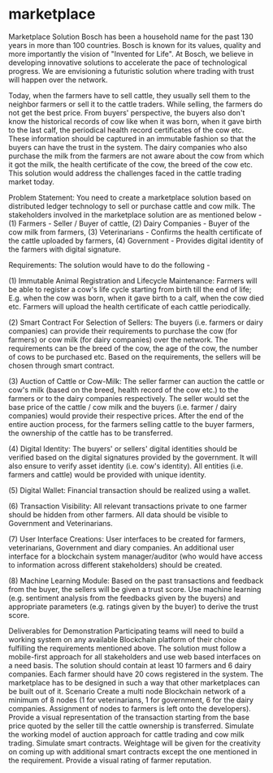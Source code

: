 # marketplace
Marketplace Solution
Bosch has been a household name for the past 130 years in more than 100 countries. Bosch is known for its values, quality and more importantly the vision of "Invented for Life". At Bosch, we believe in developing innovative solutions to accelerate the pace of technological progress. We are envisioning a futuristic solution where trading with trust will happen over the network.

Today, when the farmers have to sell cattle, they usually sell them to the neighbor farmers or sell it to the cattle traders. While selling, the farmers do not get the best price. From buyers' perspective, the buyers also don't know the historical records of cow like when it was born, when it gave birth to the last calf, the periodical health record certificates of the cow etc. These information should be captured in an immutable fashion so that the buyers can have the trust in the system. The dairy companies who also purchase the milk from the farmers are not aware about the cow from which it got the milk, the health certificate of the cow, the breed of the cow etc. This solution would address the challenges faced in the cattle trading market today.

Problem Statement:
You need to create a marketplace solution based on distributed ledger technology to sell or purchase cattle and cow milk. The stakeholders involved in the marketplace solution are as mentioned below - 
(1) Farmers - Seller / Buyer of cattle, 
(2) Dairy Companies - Buyer of the cow milk from farmers,
(3) Veterinarians - Confirms the health certificate of the cattle uploaded by farmers, 
(4) Government - Provides digital identity of the farmers with digital signature.

Requirements:
The solution would have to do the following -

(1) Immutable Animal Registration and Lifecycle Maintenance: Farmers will be able to register a cow's life cycle starting from birth till the end of life; E.g. when the cow was born, when it gave birth to a calf, when the cow died etc. Farmers will upload the health certificate of each cattle periodically.

(2) Smart Contract For Selection of Sellers: The buyers (i.e. farmers or dairy companies) can provide their requirements to purchase the cow (for farmers) or cow milk (for dairy companies) over the network. The requirements can be the breed of the cow, the age of the cow, the number of cows to be purchased etc. Based on the requirements, the sellers will be chosen through smart contract.

(3) Auction of Cattle or Cow-Milk: The seller farmer can auction the cattle or cow's milk (based on the breed, health record of the cow etc.) to the farmers or to the dairy companies respectively. The seller would set the base price of the cattle / cow milk and the buyers (i.e. farmer / dairy companies) would provide their respective prices. After the end of the entire auction process, for the farmers selling cattle to the buyer farmers, the ownership of the cattle has to be transferred.

(4) Digital Identity: The buyers' or sellers' digital identities should be verified based on the digital signatures provided by the government. It will also ensure to verify asset identity (i.e. cow's identity). All entities (i.e. farmers and cattle) would be provided with unique identity.

(5) Digital Wallet: Financial transaction should be realized using a wallet.

(6) Transaction Visibility: All relevant transactions private to one farmer should be hidden from other farmers. All data should be visible to Government and Veterinarians.

(7) User Interface Creations: User interfaces to be created for farmers, veterinarians, Government and diary companies. An additional user interface for a blockchain system manager/auditor (who would have access to information across different stakeholders) should be created.

(8) Machine Learning Module: Based on the past transactions and feedback from the buyer, the sellers will be given a trust score. Use machine learning (e.g. sentiment analysis from the feedbacks given by the buyers) and appropriate parameters (e.g. ratings given by the buyer) to derive the trust score.

Deliverables for Demonstration
Participating teams will need to build a working system on any available Blockchain platform of their choice fulfilling the requirements mentioned above.
The solution must follow a mobile-first approach for all stakeholders and use web based interfaces on a need basis.
The solution should contain at least 10 farmers and 6 dairy companies. Each farmer should have 20 cows registered in the system.
The marketplace has to be designed in such a way that other marketplaces can be built out of it.
Scenario
Create a multi node Blockchain network of a minimum of 8 nodes (1 for veterinarians, 1 for government, 6 for the dairy companies. Assignment of nodes to farmers is left onto the developers).
Provide a visual representation of the transaction starting from the base price quoted by the seller till the cattle ownership is transferred.
Simulate the working model of auction approach for cattle trading and cow milk trading.
Simulate smart contracts. Weightage will be given for the creativity on coming up with additional smart contracts except the one mentioned in the requirement.
Provide a visual rating of farmer reputation.
